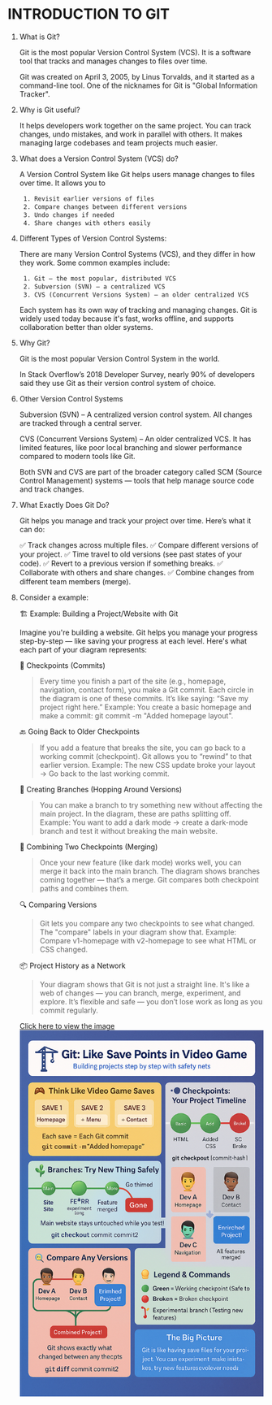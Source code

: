 # INTRODUCTION TO GIT

1. What is Git?
   
    Git is the most popular Version Control System (VCS). It is a software tool that tracks and manages changes to files over time.

    Git was created on April 3, 2005, by Linus Torvalds, and it started as a command-line tool. One of the nicknames for Git is "Global Information Tracker".

2. Why is Git useful?
    
    It helps developers work together on the same project.
    You can track changes, undo mistakes, and work in parallel with others.
    It makes managing large codebases and team projects much easier.

3. What does a Version Control System (VCS) do?
   
    A Version Control System like Git helps users manage changes to files over time. It allows you to

        1. Revisit earlier versions of files
        2. Compare changes between different versions
        3. Undo changes if needed
        4. Share changes with others easily

4. Different Types of Version Control Systems:

    There are many Version Control Systems (VCS), and they differ in how they work. Some common examples include:

        1. Git – the most popular, distributed VCS
        2. Subversion (SVN) – a centralized VCS
        3. CVS (Concurrent Versions System) – an older centralized VCS

    Each system has its own way of tracking and managing changes. Git is widely used today because it's fast, works offline, and supports collaboration better than older systems.

5. Why Git?
    
    Git is the most popular Version Control System in the world.

    In Stack Overflow’s 2018 Developer Survey, nearly 90% of developers said they use Git as their version control  system of choice.

6. Other Version Control Systems
    
    Subversion (SVN) – A centralized version control system. All changes are tracked through a central server.
    
    CVS (Concurrent Versions System) – An older centralized VCS. It has limited features, like poor local branching and slower performance compared to modern tools like Git.
    
    Both SVN and CVS are part of the broader category called SCM (Source Control Management) systems — tools that help manage source code and track changes.

7. What Exactly Does Git Do?
    
    Git helps you manage and track your project over time. Here’s what it can do:

    ✅ Track changes across multiple files.
    ✅ Compare different versions of your project.
    ✅ Time travel to old versions (see past states of your code).
    ✅ Revert to a previous version if something breaks.
    ✅ Collaborate with others and share changes.
    ✅ Combine changes from different team members (merge).


8. Consider a example: 

    🏗️ Example: Building a Project/Website with Git

    Imagine you're building a website. Git helps you manage your progress step-by-step — like saving your progress at each level. Here's what each part of your diagram represents:

    🔘 Checkpoints (Commits)

    > Every time you finish a part of the site (e.g., homepage, navigation, contact form), you make a Git commit.
    > Each circle in the diagram is one of these commits.
    > It’s like saying: “Save my project right here.”
    Example: You create a basic homepage and make a commit: git commit -m "Added homepage layout".

    🔙 Going Back to Older Checkpoints
    
    > If you add a feature that breaks the site, you can go back to a working commit (checkpoint).
    > Git allows you to “rewind” to that earlier version.
    Example: The new CSS update broke your layout → Go back to the last working commit.

    🌿 Creating Branches (Hopping Around Versions)
    
    > You can make a branch to try something new without affecting the main project.
    > In the diagram, these are paths splitting off.
    Example: You want to add a dark mode → create a dark-mode branch and test it without breaking the main website.

    🔀 Combining Two Checkpoints (Merging)
    
    > Once your new feature (like dark mode) works well, you can merge it back into the main branch.
    > The diagram shows branches coming together — that’s a merge.
    > Git compares both checkpoint paths and combines them.

    🔍 Comparing Versions
    
    > Git lets you compare any two checkpoints to see what changed.
    > The "compare" labels in your diagram show that.
    Example: Compare v1-homepage with v2-homepage to see what HTML or CSS changed.  

    📦 Project History as a Network
    
    > Your diagram shows that Git is not just a straight line.
    > It's like a web of changes — you can branch, merge, experiment, and explore.
    > It’s flexible and safe — you don’t lose work as long as you commit regularly.

    [Click here to view the image](https://github.com/Pallavilathavadlamudi/Git-github/blob/main/Assets/EXAMPLE.png)
    <img src="https://github.com/Pallavilathavadlamudi/Git-github/blob/main/Assets/EXAMPLE.png">
    


